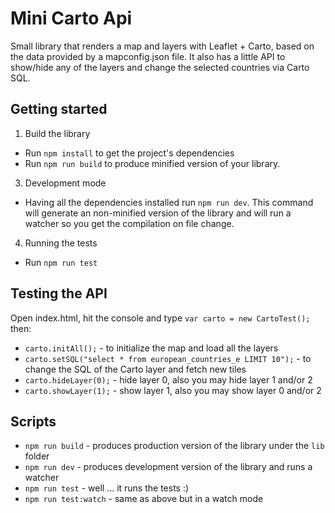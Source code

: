 # Mini Carto Api

Small library that renders a map and layers with Leaflet + Carto, based on the data provided by a mapconfig.json file. It also has a little API to show/hide any of the layers and change the selected countries via Carto SQL.

## Getting started

1. Build the library
  * Run `npm install` to get the project's dependencies
  * Run `npm run build` to produce minified version of your library.
3. Development mode
  * Having all the dependencies installed run `npm run dev`. This command will generate an non-minified version of the library and will run a watcher so you get the compilation on file change.
4. Running the tests
  * Run `npm run test`

## Testing the API

Open index.html, hit the console and type `var carto = new CartoTest();` then:

* `carto.initAll();` - to initialize the map and load all the layers
* `carto.setSQL("select * from european_countries_e LIMIT 10");` - to change the SQL of the Carto layer and fetch new tiles
* `carto.hideLayer(0);` - hide layer 0, also you may hide layer 1 and/or 2
* `carto.showLayer(1);` - show layer 1, also you may show layer 0 and/or 2

## Scripts

* `npm run build` - produces production version of the library under the `lib` folder
* `npm run dev` - produces development version of the library and runs a watcher
* `npm run test` - well ... it runs the tests :)
* `npm run test:watch` - same as above but in a watch mode
